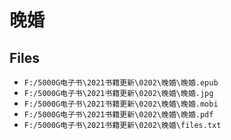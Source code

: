 # 晚婚

## Files

- `F:/5000G电子书\2021书籍更新\0202\晚婚\晚婚.epub`
- `F:/5000G电子书\2021书籍更新\0202\晚婚\晚婚.jpg`
- `F:/5000G电子书\2021书籍更新\0202\晚婚\晚婚.mobi`
- `F:/5000G电子书\2021书籍更新\0202\晚婚\晚婚.pdf`
- `F:/5000G电子书\2021书籍更新\0202\晚婚\files.txt`
